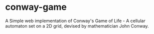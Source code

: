 # conway-game
A Simple web implementation of Conway's Game of Life - A cellular automaton set on a 2D grid, devised by mathematician John Conway.
